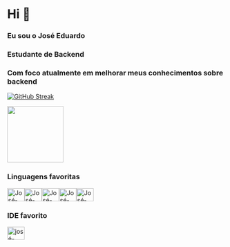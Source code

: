 
# Hi 👋
### Eu sou o José Eduardo

### Estudante de Backend

### Com foco atualmente em melhorar meus conhecimentos sobre backend


<div>
<a href= "https://github.com/Josees0">

<a href="https://git.io/streak-stats"><img src="https://streak-stats.demolab.com?user=Josees0&theme=github-dark-blue&border_radius=5&locale=pt_BR&mode=weekly" alt="GitHub Streak" /></a>

<img height="130em" src="https://github-readme-stats.vercel.app/api/top-langs/?username=Josees0&layout=compact&theme=github_dark"/>

</div>

### Linguagens favoritas
  
<img align="center" alt="José-html" height="30" width="40" src="https://cdn.jsdelivr.net/gh/devicons/devicon/icons/html5/html5-original.svg"/><img align="center" alt="José-html" height="30" width="40" src= "https://cdn.jsdelivr.net/gh/devicons/devicon/icons/css3/css3-original.svg" /><img align="center"
 alt="José-html" height="30" width="40" src= "https://cdn.jsdelivr.net/gh/devicons/devicon/icons/javascript/javascript-original.svg" /><img align="center" alt
="José-html"
 height="30" width="40"
 src= "https://devicon-website.vercel.app/api/python/original.svg" /><img align="center" alt
="José-html" height="30" width="40" src= "https://cdn.jsdelivr.net/gh/devicons/devicon@latest/icons/csharp/csharp-original.svg" />

  
### IDE favorito

<img align="center" alt="josé-hmtl" height="30" width="40" src="https://devicon-website.vercel.app/api/vscode/original.svg" />
